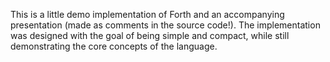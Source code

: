 This is a little demo implementation of Forth and an accompanying presentation
(made as comments in the source code!). The implementation was designed with the
goal of being simple and compact, while still demonstrating the core concepts of
the language.
